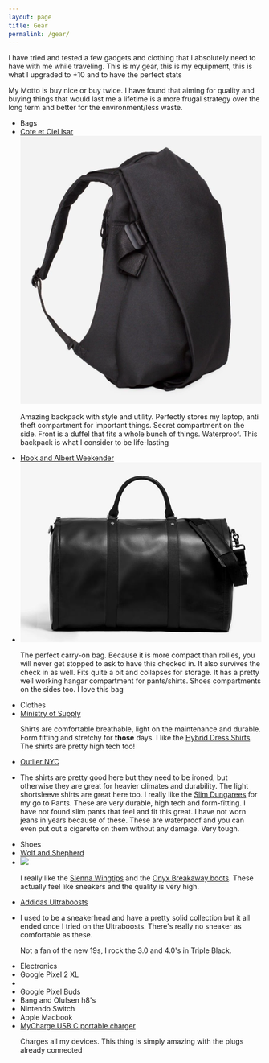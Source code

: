```yaml
---
layout: page
title: Gear
permalink: /gear/
---
```



  I have tried and tested a few gadgets and clothing that I absolutely need to have with me while traveling. This is my gear, this is my equipment, this is what I upgraded to +10 and to have the perfect stats
  <p>My Motto is buy nice or buy twice. I have found that aiming for quality and buying things that would last me a lifetime is a more frugal strategy over the long term and better for the environment/less waste.

  <br>
<ul>
  <li class="gear_header"> Bags </li>

  <li class="gear_li"><a href="https://www.coteetciel.com/en_us/isar-backpack-black-medium-laptop-bag">Cote et Ciel Isar</a></li>
  <div class="post-image"><img src="../img/isar.png" class="gear"/></div>
  <p>Amazing backpack with style and utility. Perfectly stores my laptop, anti theft compartment for important things. Secret compartment on the side. Front is a duffel that fits a whole bunch of things. Waterproof. This backpack is what I consider to be life-lasting</p>

  <li class="gear_li"><a href="https://www.hookandalbert.com/products/mens-project-11-garment-weekender-black-black">Hook and Albert Weekender</a><li>
  <div class="post-image"><img src="../img/weekender.png" class="gear"/></div>
  <p>The perfect carry-on bag. Because it is more compact than rollies, you will never get stopped to ask to have this checked in. It also survives the check in as well. Fits quite a bit and collapses for storage. It has a pretty well working hangar compartment for pants/shirts. Shoes compartments on the sides too. I love this bag</p>

  <li class="gear_header">Clothes</li>

  <li class="gear_li"><a href="https://ministryofsupply.com/">Ministry of Supply</a> </li>
  <p>Shirts are comfortable breathable, light on the maintenance and durable. Form fitting and stretchy for <strong>those</strong> days. I like the <a href="https://ministryofsupply.com/products/hybrid-button-down-light-blue-gingham">Hybrid Dress Shirts</a>. The shirts are pretty high tech too! </p>


  <li class="gear_li"><a href="https://outlier.nyc/">Outlier NYC</a><li>
  <p>The shirts are pretty good here but they need to be ironed, but otherwise they are great for heavier climates and durability. The light shortsleeve shirts are great here too. I really like the <a href="https://shop.outlier.nyc/shop/retail/slim-dungarees.html">Slim Dungarees</a> for my go to Pants. These are very durable, high tech and form-fitting. I have not found slim pants that feel and fit this great. I have not worn jeans in years because of these. These are waterproof and you can even put out a cigarette on them without any damage. Very tough.</p>


  <li class="gear_header">Shoes</li>

  <li class="gear_li"><a href="https://wolfandshepherd.com">Wolf and Shepherd</a><li>  
    <div class="post-image"><img src="https://lh3.googleusercontent.com/HNQL_DZRfFEaqdHnCfJ1jpqQ2JmdrTGWkSXOMJLwJHtR9SxJVUuN3xtDmg4L6mBWEdJ__fkivgoxI8l0PJGCtrJoHx3EX5kkj4hXDq-zQ5IzULxyv_cerb9oBF_L-YS5JRIQJb-BLkjkz-tQizTVUT5DFs3O8oPaGGy-RGXnQ_AvSaIW4okwJRsSOy3QrAS1_mrk6qUDSEQU89S_g0mFuDJI-SuPBBT4oKA3IJfKZgupp4JIXuKrLrsah6P8Bid33IeJsSW2BE3wcXagB1CuZ-_uSMWSAe92OwhqnGLD7-09KEZWbB66wcilt2gdvKT_sLBe0itmgPO_QpDAZG1VNPqNXOmUlIdMWzGDsrc4isgX42VaUq1rYW2JPVwcI8YEWHw2e_0nY294TDkP-1aZnX7nJuD-D2tpJ-T_EO-znl5HqEjHVYVfW0drO27FyQp-QTIgU57lpEObqChkjbZXlp_EYvPZI4y_bgRRdrUwxmW03wutV8i_TVTlMuEcRq8-y7Npd6WiFVWoYU7qXBzJ1fwoYZ7jVunFrqZqbApKFyx9WPjzFFZfiRf0ttmsH5OvCMM7pUPQsaOQNBJDssjznQna2E8g0Mw8dRgT7TEoWMv0gPlL9ARxZCQrPbVvqrj08Sx7tt4sxfXWOp_u_ZyZH_1oy2c2nSbGnRKaeybMMdj-cuap2lceY0CnLIahHVyWdBYonNaniWsF=w1356-h1076-no" class="gear"/></div>
  <p> I really like the <a href="https://wolfandshepherd.com/collections/best-sellers-1/products/senna-wingtip?variant=6269869850663">Sienna Wingtips</a> and the <a href="https://wolfandshepherd.com/collections/boots/products/breakaway-boot?variant=6270714478631">Onyx Breakaway boots</a>. These actually feel like sneakers and the quality is very high.</p>

  <li class="gear_li"><a href="https://www.adidas.com/us/ultraboost?cm_mmc=AdieSEM_Google-_-boost-Shoes-B-Exact-2B-_-UB_General-adidas-default-exact-_-43700035847623441&cm_mmca1=US&cm_mmca2=&ds_agid=58700004302066472&gclid=EAIaIQobChMI_-Kt34uq3wIV2FqGCh1ZDAMuEAAYASAAEgI8dPD_BwE&gclsrc=aw.ds">Addidas Ultraboosts</a><li>
  <p> I used to be a sneakerhead and have a pretty solid collection but it all ended once I tried on the Ultraboosts. There's really no sneaker as comfortable as these. 
  <p> Not a fan of the new 19s, I rock the 3.0 and 4.0's in Triple Black.

  <li class="gear_header">Electronics</li>

  <li class="gear_li">Google Pixel 2 XL<li>
  <li class="gear_li">Google Pixel Buds</li>
  <li class="gear_li">Bang and Olufsen h8's</li>
  <li class="gear_li">Nintendo Switch</li>
  <li class="gear_li">Apple Macbook</li>
  <li class="gear_li"><a href="https://www.amazon.com/myCharge-Portable-Integrated-Lightning-Micro-USB/dp/B01K2UP6JW/ref=sr_1_1_sspa?ie=UTF8&qid=1545160831&sr=8-1-spons&keywords=mycharge+usb+c&psc=1">MyCharge USB C portable charger</a></li>
  <p>Charges all my devices. This thing is simply amazing with the plugs already connected</p>

<ul>


